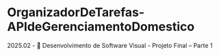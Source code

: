 # OrganizadorDeTarefas-APIdeGerenciamentoDomestico
2025.02 - 📘 Desenvolvimento de Software Visual - Projeto Final – Parte 1
